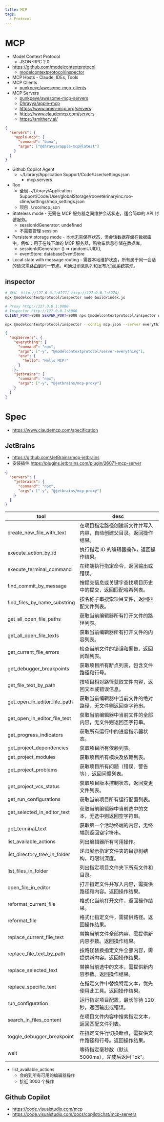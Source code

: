 ```yaml
---
title: MCP
tags:
  - Protocol
---
```


# MCP

- Model Context Protocol
  - JSON-RPC 2.0
- https://github.com/modelcontextprotocol
  - [modelcontextprotocol/inspector](https://github.com/modelcontextprotocol/inspector)
- MCP Hosts - Claude, IDEs, Tools
- MCP Clients
  - [punkpeye/awesome-mcp-clients](https://github.com/punkpeye/awesome-mcp-clients)
- MCP Servers
  - [punkpeye/awesome-mcp-servers](https://github.com/punkpeye/awesome-mcp-servers)
  - [Dhravya/apple-mcp](https://github.com/Dhravya/apple-mcp)
  - https://www.open-mcp.org/servers
  - https://www.claudemcp.com/servers
  - https://smithery.ai/

```json
{
  "servers": {
    "apple-mcp": {
      "command": "bunx",
      "args": ["@dhravya/apple-mcp@latest"]
    }
  }
}
```

- Github Copilot Agent
  - ~/Library/Application Support/Code/User/settings.json
    - mcp.servers
- Roo
  - 全局 ~/Library/Application Support/Code/User/globalStorage/rooveterinaryinc.roo-cline/settings/mcp_settings.json
  - 项目 ./.roo/mcp.json
- Stateless mode - 无需在 MCP 服务器之间维护会话状态，适合简单的 API 封装服务。
  - sessionIdGenerator: undefined
  - 不需要管理 session
- Persistent storage mode - 本地无需保存状态，但会话数据存储在数据库中。例如：用于在线下单的 MCP 服务器，购物车信息存储在数据库。
  - sessionIdGenerator: () => randomUUID(),
  - eventStore: databaseEventStore
- Local state with message routing - 需要本地维护状态，所有属于同一会话的请求需路由到同一节点。可通过消息队列和发布/订阅系统实现。

## inspector

```bash
# 默认  http://127.0.0.1:6277/ http://127.0.0.1:6274/
npx @modelcontextprotocol/inspector node build/index.js

# Proxy http://127.0.0.1:9000
# Inspector http://127.0.0.1:8080
CLIENT_PORT=8080 SERVER_PORT=9000 npx @modelcontextprotocol/inspector node build/index.js

npx @modelcontextprotocol/inspector --config mcp.json --server everything
```

```json title="mcp.json"
{
  "mcpServers": {
    "everything": {
      "command": "npx",
      "args": ["-y", "@modelcontextprotocol/server-everything"],
      "env": {
        "hello": "Hello MCP!"
      }
    },
    "jetbrains": {
      "command": "npx",
      "args": ["-y", "@jetbrains/mcp-proxy"]
    }
  }
}
```

# Spec

- https://www.claudemcp.com/specification

## JetBrains

- https://github.com/JetBrains/mcp-jetbrains
- 安装插件 https://plugins.jetbrains.com/plugin/26071-mcp-server

```json
{
  "servers": {
    "jetbrains": {
      "command": "npx",
      "args": ["-y", "@jetbrains/mcp-proxy"]
    }
  }
}
```

<!--
document.querySelector('#radix-\\:rv\\:-content-tools > div > div:nth-child(1) > div:nth-child(2) > div')
copy(Array.from($0.querySelectorAll('&>div span:nth-child(1)')).map(v=>[v.innerText,v.nextElementSibling.innerText].join('|')).join('\n'))
-->

| tool                          | desc                                                               |
| ----------------------------- | ------------------------------------------------------------------ |
| create_new_file_with_text     | 在项目指定路径创建新文件并写入内容，自动创建父目录。返回操作结果。 |
| execute_action_by_id          | 执行指定 ID 的编辑器操作，返回操作结果。                           |
| execute_terminal_command      | 在终端执行指定命令，返回输出或错误。                               |
| find_commit_by_message        | 按提交信息或关键字查找项目历史中的提交，返回匹配哈希列表。         |
| find_files_by_name_substring  | 按名称子串搜索项目文件，返回匹配文件列表。                         |
| get_all_open_file_paths       | 获取当前编辑器所有打开文件的路径列表。                             |
| get_all_open_file_texts       | 获取当前编辑器所有打开文件的内容列表。                             |
| get_current_file_errors       | 检查当前文件的错误和警告，返回问题列表。                           |
| get_debugger_breakpoints      | 获取项目所有断点列表，包含文件路径和行号。                         |
| get_file_text_by_path         | 按项目相对路径获取文件内容，返回文本或错误信息。                   |
| get_open_in_editor_file_path  | 获取当前编辑器中当前文件的绝对路径，无文件则返回空字符串。         |
| get_open_in_editor_file_text  | 获取当前编辑器中当前文件的全部内容，无文件则返回空字符串。         |
| get_progress_indicators       | 获取所有运行中的进度指示器状态。                                   |
| get_project_dependencies      | 获取项目所有依赖列表。                                             |
| get_project_modules           | 获取项目所有模块及依赖列表。                                       |
| get_project_problems          | 获取项目所有问题（错误、警告等），返回问题列表。                   |
| get_project_vcs_status        | 获取项目版本控制状态，返回变更文件列表。                           |
| get_run_configurations        | 获取当前项目所有运行配置列表。                                     |
| get_selected_in_editor_text   | 获取当前编辑器中当前选中的文本，无选中则返回空字符串。             |
| get_terminal_text             | 获取第一个活动终端的内容，无终端则返回空字符串。                   |
| list_available_actions        | 列出编辑器所有可用操作。                                           |
| list_directory_tree_in_folder | 递归展示指定文件夹的目录树结构，可限制深度。                       |
| list_files_in_folder          | 列出指定项目文件夹下所有文件和目录。                               |
| open_file_in_editor           | 打开指定文件并写入内容，需提供路径和内容。返回操作结果。           |
| reformat_current_file         | 格式化当前打开文件，返回操作结果。                                 |
| reformat_file                 | 格式化指定文件，需提供路径。返回操作结果。                         |
| replace_current_file_text     | 替换当前文件全部内容，需提供新内容参数。返回操作结果。             |
| replace_file_text_by_path     | 按路径替换指定文件全部内容，需提供新内容。返回操作结果。           |
| replace_selected_text         | 替换当前选中的文本，需提供新内容参数。返回操作结果。               |
| replace_specific_text         | 在指定文件中替换特定文本，优先使用此工具。返回操作结果。           |
| run_configuration             | 运行指定项目配置，最长等待 120 秒，返回输出或错误。                |
| search_in_files_content       | 在项目文件内容中搜索指定文本，返回匹配文件列表。                   |
| toggle_debugger_breakpoint    | 在指定文件行切换断点，需提供文件路径和行号。返回操作结果。         |
| wait                          | 等待指定毫秒数（默认 5000ms），完成后返回 "ok"。                   |

- list_available_actions
  - 会的到所有可用的编辑器操作
  - 接近 3000 个操作

## Github Copilot

- https://code.visualstudio.com/mcp
- https://code.visualstudio.com/docs/copilot/chat/mcp-servers
